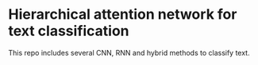 # Hierarchical attention network for text classification

This repo includes several CNN, RNN and hybrid methods to classify text.
